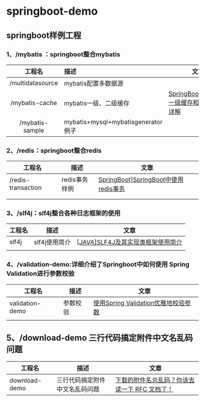 # springboot-demo

## springboot样例工程

### 1、/mybatis ：springboot整合mybatis

|      工程名      | 描述                               | 文章                                                         |
| :--------------: | :--------------------------------- | ------------------------------------------------------------ |
| /multidatasource | mybatis配置多数据源                |                                                              |
|  /mybatis-cache  | mybatis一级、二级缓存              | [SpringBoot+Mybatis一级缓存和二级缓存详解](https://www.cnblogs.com/zhengxl5566/p/11868656.html) |
| /mybatis-sample  | mybatis+mysql+mybatisgenerator例子 |                                                              |

### 2、/redis：springboot整合redis

| 工程名             | 描述          | 文章                                                         |
| ------------------ | ------------- | ------------------------------------------------------------ |
| /redis-transaction | redis事务样例 | [SpringBoot\]SpringBoot中使用redis事务](https://www.cnblogs.com/zhengxl5566/p/12028293.html) |
|                    |               |                                                              |
|                    |               |                                                              |

### 3、/slf4j：slf4j整合各种日志框架的使用

| 工程名 | 描述          | 文章                                                         |
| ------ | ------------- | ------------------------------------------------------------ |
| slf4j  | slf4j使用简介 | [[JAVA\]SLF4J及其实现类框架使用简介](https://www.cnblogs.com/zhengxl5566/p/12301919.html) |
|        |               |                                                              |

### 4、/validation-demo:详细介绍了Springboot中如何使用 Spring Validation进行参数校验

| 工程名          | 描述     | 文章                                                         |
| --------------- | -------- | ------------------------------------------------------------ |
| validation-demo | 参数校验 | [使用Spring Validation优雅地校验参数](https://www.cnblogs.com/zhengxl5566/p/13398546.html) |
|                 |          |                                                              |

## 5、/download-demo  三行代码搞定附件中文名乱码问题

| 工程名        | 描述                           | 文章                                                         |
| ------------- | ------------------------------ | ------------------------------------------------------------ |
| download-demo | 三行代码搞定附件中文名乱码问题 | [下载的附件名总乱码？你该去读一下 RFC 文档了！](https://www.cnblogs.com/zhengxl5566/p/13492602.html) |


